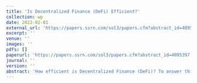 ```yaml
---
title: 'Is Decentralized Finance (DeFi) Efficient?'
collection: wp
date: 2022-02-01
external_url: 'https://papers.ssrn.com/sol3/papers.cfm?abstract_id=4095397'
excerpt: ''
venue: ''
images: ''
pdfs: []
paperurl: 'https://papers.ssrn.com/sol3/papers.cfm?abstract_id=4095397'
journal: ''
version: ''
abstract: 'How efficient is Decentralized Finance (DeFi)? To answer this question, we study the efficiency and the role of intermediation in a large DeFi segment, namely, the market for Initial Coin Offerings (ICOs). In particular, we advance a search-related theory of DeFi, in which search frictions partly offset the efficiency gains from reduced transaction costs thanks to blockchain technology and smart contracts. The intensity of search, i.e. the process of identifying valuable projects, is increasing in market granularity. Blockchain technology increases market granularity through lower entry barriers. Lower-end entrants, however, increase aggregate search intensity but lack search skills. The resulting search-related inefficiency creates a niche for DeFi intermediaries. Consistent with this theory, our findings suggest that DeFi intermediaries reduce search frictions and extract economic rents for their services. Relative to the Walrasian equilibrium, DeFi is relatively inefficient, and search frictions reduce the welfare for society almost by half. The evidence indicates that perfectly decentralized finance markets would not be optimal for society. '
---
```

